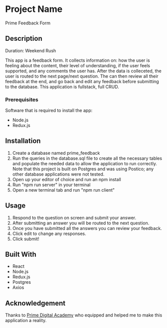 # Project Name

Prime Feedback Form

## Description

Duration: Weekend Rush

This app is a feedback form. It collects information on: how the user is feeling about the content, their level of understanding, if the user feels supported, and any comments the user has. After the data is colleceted, the user is routed to the next page/next question. The can then review all their feedback at the end, and go back and edit any feedback before submitting to the database. This application is fullstack, full CRUD.

### Prerequisites

Software that is required to install the app:
- Node.js
- Redux.js


## Installation

1. Create a database named prime_feedback
2. Run the queries in the database.sql file to create all the necessary tables and populate the needed data to allow the application to run correctly. Note that this project is built on Postgres and was using Postico; any other database applications were not tested.
3. Open up your editor of choice and run an npm install
4. Run "npm run server" in your terminal
5. Open a new terminal tab and run "npm run client"

## Usage

1. Respond to the question on screen and submit your answer.
2. After submitting an answer you will be routed to the next question.
3. Once you have submitted all the answers you can review your feedback.
4. Click edit to change any responses.
5. Click submit!

## Built With

- React
- Node.js
- Redux.js
- Postgres
- Axios


## Acknowledgement
Thanks to [Prime Digital Academy](www.primeacademy.io) who equipped and helped me to make this application a reality.

